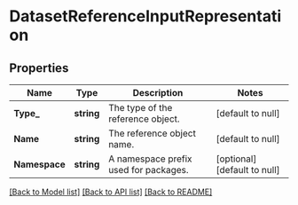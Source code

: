 # DatasetReferenceInputRepresentation

## Properties
Name | Type | Description | Notes
------------ | ------------- | ------------- | -------------
**Type_** | **string** | The type of the reference object. | [default to null]
**Name** | **string** | The reference object name. | [default to null]
**Namespace** | **string** | A namespace prefix used for packages. | [optional] [default to null]

[[Back to Model list]](../README.md#documentation-for-models) [[Back to API list]](../README.md#documentation-for-api-endpoints) [[Back to README]](../README.md)


